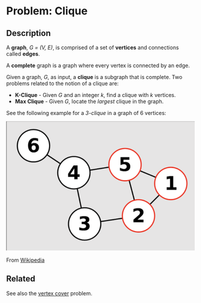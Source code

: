 # Problem: Clique


## Description

A **graph**, *G = (V, E)*, is comprised of a set of **vertices** and connections called **edges**.

A **complete** graph is a graph where every vertex is connected by an edge.

Given a graph, *G*, as input, a **clique** is a subgraph that is complete. Two problems related to the notion of a clique are:
* **K-Clique** - Given *G* and an integer *k*, find a clique with *k* vertices.
* **Max Clique** - Given *G*, locate the *largest* clique in the graph.

See the following example for a *3-clique* in a graph of 6 vertices:

![Graph with a 3-clique](images/6n-graf-clique.svg.png)

From [Wikipedia](https://en.wikipedia.org/wiki/Clique_problem#Definitions)

## Related
See also the [vertex cover](https://github.com/joshuaguerin/Answer-Set-Programming-Algorithms/tree/master/Vertex-Cover) problem.